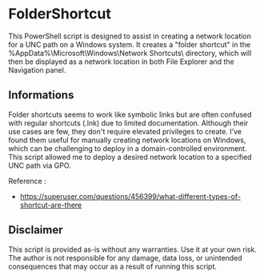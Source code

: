# FolderShortcut

  

This PowerShell script is designed to assist in creating a network location for a UNC path on a Windows system. It creates a "folder shortcut" in the %AppData%\Microsoft\Windows\Network Shortcuts\ directory, which will then be displayed as a network location in both File Explorer and the Navigation panel.

  

## Informations

  

Folder shortcuts seems to work like symbolic links but are often confused with regular shortcuts (.lnk) due to limited documentation. Although their use cases are few, they don't require elevated privileges to create. I’ve found them useful for manually creating network locations on Windows, which can be challenging to deploy in a domain-controlled environment. This script allowed me to deploy a desired network location to a specified UNC path via GPO.

  

Reference :

* https://superuser.com/questions/456399/what-different-types-of-shortcut-are-there

  

## Disclaimer

  

This script is provided as-is without any warranties. Use it at your own risk. The author is not responsible for any damage, data loss, or unintended consequences that may occur as a result of running this script.

